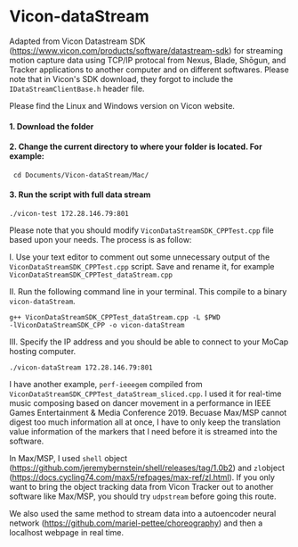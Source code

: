 # Vicon-dataStream

Adapted from Vicon Datastream SDK (https://www.vicon.com/products/software/datastream-sdk) for streaming motion capture data using TCP/IP protocal from Nexus, Blade, Shōgun, and Tracker applications to another computer and on different softwares. Please note that in Vicon's SDK download, they forgot to include the <code>IDataStreamClientBase.h</code> header file.

Please find the Linux and Windows version on Vicon website.

#### 1. Download the folder


#### 2. Change the current directory to where your folder is located. For example:

<code> cd Documents/Vicon-dataStream/Mac/ </code>


#### 3. Run the script with full data stream

<code>./vicon-test 172.28.146.79:801</code>

Please note that you should modify <code>ViconDataStreamSDK_CPPTest.cpp</code> file based upon your needs. The process is as follow:

I. Use your text editor to comment out some unnecessary output of the <code>ViconDataStreamSDK_CPPTest.cpp</code> script. Save and rename it, for example 
<code>ViconDataStreamSDK_CPPTest_dataStream.cpp</code> 

II. Run the following command line in your terminal. This compile to a binary <code>vicon-dataStream</code>.

<code>g++ ViconDataStreamSDK_CPPTest_dataStream.cpp -L $PWD -lViconDataStreamSDK_CPP -o vicon-dataStream</code>

III. Specify the IP address and you should be able to connect to your MoCap hosting computer.

<code>./vicon-dataStream 172.28.146.79:801</code>

I have another example, <code>perf-ieeegem</code> compiled from <code>ViconDataStreamSDK_CPPTest_dataStream_sliced.cpp</code>. I used it for real-time music composing based on dancer movement in a performance in IEEE Games Entertainment & Media Conference 2019. Becuase Max/MSP cannot digest too much information all at once, I have to only keep the translation value information of the markers that I need before it is streamed into the software.

In Max/MSP, I used <code>shell</code> object (https://github.com/jeremybernstein/shell/releases/tag/1.0b2) and <code>zl</code>object (https://docs.cycling74.com/max5/refpages/max-ref/zl.html). If you only want to bring the object tracking data from Vicon Tracker out to another software like Max/MSP, you should try <code>udpstream</code> before going this route.


We also used the same method to stream data into a autoencoder neural network (https://github.com/mariel-pettee/choreography) and then a localhost webpage in real time.
